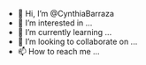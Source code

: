 - 👋 Hi, I’m @CynthiaBarraza
- 👀 I’m interested in ...
- 🌱 I’m currently learning ...
- 💞️ I’m looking to collaborate on ...
- 📫 How to reach me ...

<!---
CynthiaBarraza/CynthiaBarraza is a ✨ special ✨ repository because its `README.md` (this file) appears on your GitHub profile.
You can click the Preview link to take a look at your changes.
--->

